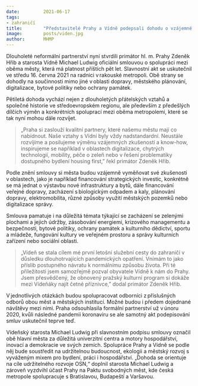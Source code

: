 ```yaml
---
date:         2021-06-17
tags:         
- zahraničí
title:        "Představitelé Prahy a Vídně podepsali dohodu o vzájemné spolupráci"
image: 	      posts/viden.jpg
author:       MHMP
---
```


Dlouholeté neformální partnerství nyní stvrdili primátor hl. m. Prahy Zdeněk Hřib a starosta Vídně Michael Ludwig oficiální smlouvou o spolupráci mezi oběma městy, která má platnost příštích pět let. Slavnostní akt se uskutečnil ve středu 16. června 2021 na radnici v rakouské metropoli. Obě strany se dohodly na součinnosti mimo jiné v oblasti dopravy, městského plánování, digitalizace, bytové politiky nebo ochrany památek. 

Pětiletá dohoda vychází nejen z dlouholetých přátelských vztahů a společné historie ve středoevropském regionu, ale především z předešlých dílčích výměn a konkrétních spoluprací mezi oběma metropolemi, které se tak nyní mohou dále rozvíjet.  

> „Praha si zaslouží kvalitní partnery, které našemu městu mají co nabídnout. Naše vztahy s Vídní byly vždy nadstandardní. Neustále rozvíjíme a posilujeme výměnu vzájemných zkušeností a know-how, inspirujeme se například v oblastech digitalizace, chytrých technologií, mobility, péče o zeleň nebo v řešení problematiky dostupného bydlení housing first,” řekl primátor Zdeněk Hřib. 

Podle znění smlouvy si města budou vzájemně vyměňovat své zkušenosti v oblastech, jako je například financování strategických investic, konkrétně se má jednat o výstavbu nové infrastruktury a bytů, dále financování veřejné dopravy, zacházení s biologickým odpadem a kaly, plánování dopravy, elektromobilita, různé způsoby využití městských pozemků nebo digitalizace správy.  

Smlouva pamatuje i na důležitá témata týkající se zacházení se zelenými plochami a jejich údržby, zásobování energiemi, krizového managementu a bezpečnosti, bytové politiky, ochrany památek a kulturního dědictví, sportu a mládeže, fungování kultury ve veřejném prostoru a správy kulturních zařízení nebo sociální oblasti. 

> „Vídeň se stala cílem mé první letošní služební cesty do zahraničí v důsledku dlouhotrvajících pandemických opatření. Vnímám to jako příslib postupného návratu k normálnímu způsobu života. Při té příležitosti jsem samozřejmě pozval obyvatele Vídně k nám do Prahy. Jsem přesvědčený, že obnovený pražský kulturní program si dokáže mezi Vídeňáky najít četné příznivce,” dodal primátor Zdeněk Hřib. 

V jednotlivých otázkách budou spolupracovat odborníci z příslušných odborů obou měst a městských institucí. Možné budou i předem dojednané návštěvy mezi nimi. Praha odsouhlasila formální partnerství už v únoru 2020, kvůli následné pandemii koronaviru se ale samotný akt podepisování smluv uskutečnil teprve teď.  

Vídeňský starosta Michael Ludwig při slavnostním podpisu smlouvy označil obě hlavní města za důležitá univerzitní centra a motory hospodářství, inovací a demokracie ve svých zemích. Spolupráce Prahy a Vídně se podle něj bude soustředit na udržitelnou budoucnost, ekologii a městský rozvoj s vyváženým mixem pro bydlení, práci i hospodářství. „Dohoda se orientuje na cíle udržitelného rozvoje OSN,“ doplnil starosta Michael Ludwig a zároveň vyzdvihl účast Prahy na Paktu svobodných měst, kde česká metropole spolupracuje s Bratislavou, Budapeští a Varšavou. 


